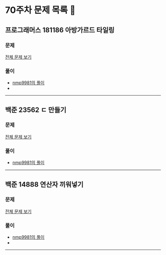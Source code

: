 # 70주차 문제 목록 📝

## 프로그래머스 181186 아방가르드 타일링    
### 문제
[전체 문제 보기](https://school.programmers.co.kr/learn/courses/30/lessons/181186)

### 풀이
- [nmp9981의 풀이](https://blog.naver.com/tybnasgo/223096239246)
- 
___

## 백준 23562 ㄷ 만들기    
### 문제
[전체 문제 보기](https://www.acmicpc.net/problem/23562)

### 풀이
- [nmp9981의 풀이](https://blog.naver.com/tybnasgo/223097192653)

___

## 백준 14888 연산자 끼워넣기    
### 문제
[전체 문제 보기](https://www.acmicpc.net/problem/14888)

### 풀이
- [nmp9981의 풀이](https://blog.naver.com/tybnasgo/222553582055)
-
___

